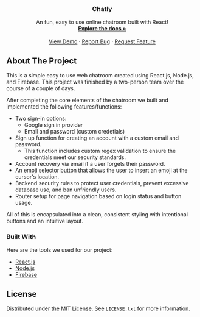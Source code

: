 <div id="top"></div>
<!--
*** Thanks for checking out our online text messager!
*** Send us a message to let us know what you think :D
-->





<!-- PROJECT LOGO -->
<br />
<div align="center">

  <h3 align="center">Chatly</h3>

  <p align="center">
    An fun, easy to use online chatroom built with React!
    <br />
    <a href="https://github.com/fishermanbaileys/Chatly"><strong>Explore the docs »</strong></a>
    <br />
    <br />
    <a href="https://www.baileygraham.com/Chatly/">View Demo</a>
    ·
    <a href="https://github.com/fishermanbaileys/Chatly/issues">Report Bug</a>
    ·
    <a href="https://github.com/fishermanbaileys/Chatly/issues">Request Feature</a>
  </p>
</div>


<!-- ABOUT THE PROJECT -->
## About The Project

This is a simple easy to use web chatroom created using React.js, Node.js, and Firebase. This project was finished by a two-person team over the course of a couple of days.

After completing the core elements of the chatroom we built and implemented the following features/functions:
* Two sign-in options:
  * Google sign in provider
  * Email and password (custom credetials)
* Sign up function for creating an account with a custom email and password.
  * This function includes custom regex validation to ensure the credentials meet our security standards.
* Account recovery via email if a user forgets their password.
* An emoji selector button that allows the user to insert an emoji at the cursor's location.
* Backend security rules to protect user credentials, prevent excessive database use, and ban unfriendly users.
* Router setup for page navigation based on login status and button usage.

All of this is encapsulated into a clean, consistent styling with intentional buttons and an intuitive layout.

                                                         

### Built With
Here are the tools we used for our project:

* [React.js](https://reactjs.org/)
* [Node.js](https://nodejs.org)
* [Firebase](https://firebase.google.com/)
                                                         

                                                         
<!-- LICENSE -->
## License

Distributed under the MIT License. See `LICENSE.txt` for more information.

                                                         

<!-- MARKDOWN LINKS & IMAGES -->
<!-- https://www.markdownguide.org/basic-syntax/#reference-style-links -->
[contributors-url]: https://github.com/fishermanbaileys/Chatly/graphs/contributors
[forks-url]: https://github.com/fishermanbaileys/Chatly/network/members
[stars-url]: https://github.com/fishermanbaileys/Chatly/stargazers
[issues-url]: https://github.com/fishermanbaileys/Chatly/issues
